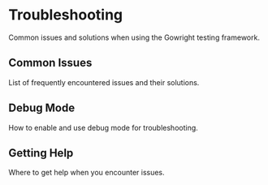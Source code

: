 # Troubleshooting

Common issues and solutions when using the Gowright testing framework.

## Common Issues

List of frequently encountered issues and their solutions.

## Debug Mode

How to enable and use debug mode for troubleshooting.

## Getting Help

Where to get help when you encounter issues.
